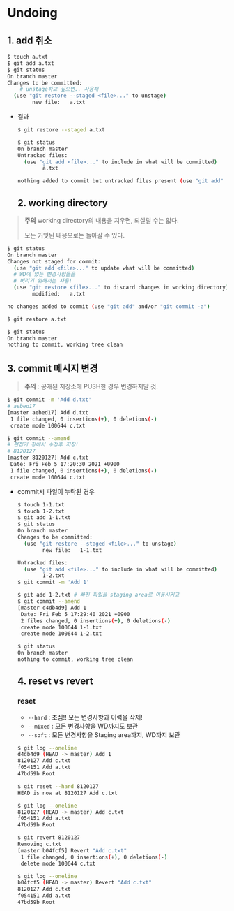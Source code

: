# Undoing

## 1. add 취소

```bash
$ touch a.txt
$ git add a.txt
$ git status
On branch master
Changes to be committed:
	# unstage하고 싶으면.. 사용해
  (use "git restore --staged <file>..." to unstage)
        new file:   a.txt
```

* 결과

  ```bash
  $ git restore --staged a.txt
  ```

  ```bash
  $ git status
  On branch master
  Untracked files:
    (use "git add <file>..." to include in what will be committed)
          a.txt
  
  nothing added to commit but untracked files present (use "git add" to track)
  ```

  ## 2. working directory

> **주의** working directory의 내용을 지우면, 되살릴 수는 없다.
>
> 모든 커밋된 내용으로는 돌아갈 수 있다.

```bash
$ git status
On branch master
Changes not staged for commit:
  (use "git add <file>..." to update what will be committed)
  # WD에 있는 변경사항들을
  # 버리기 위해서는 사용!
  (use "git restore <file>..." to discard changes in working directory)
        modified:   a.txt

no changes added to commit (use "git add" and/or "git commit -a")
```

```bash
$ git restore a.txt
```

```bash
$ git status
On branch master
nothing to commit, working tree clean
```

## 3. commit 메시지 변경

> **주의** : 공개된 저장소에 PUSH한 경우 변경하지말 것.

```bash
$ git commit -m 'Add d.txt'
# aebed17
[master aebed17] Add d.txt
 1 file changed, 0 insertions(+), 0 deletions(-)
 create mode 100644 c.txt

$ git commit --amend
# 편집기 창에서 수정후 저장!
# 8120127
[master 8120127] Add c.txt
 Date: Fri Feb 5 17:20:30 2021 +0900
 1 file changed, 0 insertions(+), 0 deletions(-)
 create mode 100644 c.txt
```

* commit시 파일이 누락된 경우

  ```bash
  $ touch 1-1.txt
  $ touch 1-2.txt
  $ git add 1-1.txt
  $ git status
  On branch master
  Changes to be committed:
    (use "git restore --staged <file>..." to unstage)
          new file:   1-1.txt
  
  Untracked files:
    (use "git add <file>..." to include in what will be committed)
          1-2.txt
  $ git commit -m 'Add 1'
  ```

  ```bash
  $ git add 1-2.txt # 빠진 파일을 staging area로 이동시키고
  $ git commit --amend
  [master d4db4d9] Add 1
   Date: Fri Feb 5 17:29:40 2021 +0900
   2 files changed, 0 insertions(+), 0 deletions(-)
   create mode 100644 1-1.txt
   create mode 100644 1-2.txt
  
  $ git status
  On branch master
  nothing to commit, working tree clean
  ```

  ## 4. reset vs revert

  ### reset

  - `--hard` : 조심!! 모든 변경사항과 이력을 삭제!
  - `--mixed` : 모든 변경사항을 WD까지도 보관
  - `--soft` : 모든 변경사항을 Staging area까지, WD까지 보관

  ```bash
  $ git log --oneline
  d4db4d9 (HEAD -> master) Add 1
  8120127 Add c.txt
  f054151 Add a.txt
  47bd59b Root
  
  $ git reset --hard 8120127
  HEAD is now at 8120127 Add c.txt
  
  $ git log --oneline
  8120127 (HEAD -> master) Add c.txt
  f054151 Add a.txt
  47bd59b Root
  ```

  ```bash
  $ git revert 8120127
  Removing c.txt
  [master b04fcf5] Revert "Add c.txt"
   1 file changed, 0 insertions(+), 0 deletions(-)
   delete mode 100644 c.txt
  
  $ git log --oneline
  b04fcf5 (HEAD -> master) Revert "Add c.txt"
  8120127 Add c.txt
  f054151 Add a.txt
  47bd59b Root
  ```

  



